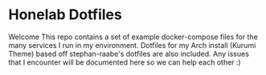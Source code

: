 # Honelab Dotfiles 
Welcome
This repo contains a set of example docker-compose files for the many services I run in my environment.
Dotfiles for my Arch install (Kurumi Theme) based off stephan-raabe's dotfiles are also included.
Any issues that I encounter will be documented here so we can help each other :)

